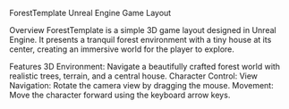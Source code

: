 
ForestTemplate
Unreal Engine Game Layout

Overview
ForestTemplate is a simple 3D game layout designed in Unreal Engine. It presents a tranquil forest environment with a tiny house at its center, creating an immersive world for the player to explore.

Features
3D Environment: Navigate a beautifully crafted forest world with realistic trees, terrain, and a central house.
Character Control:
View Navigation: Rotate the camera view by dragging the mouse.
Movement: Move the character forward using the keyboard arrow keys.
